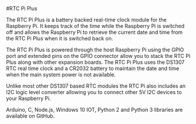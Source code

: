 <!--
---
name: RTC Pi Plus
class: board
type: rtc
formfactor: HAT
manufacturer: AB Electronics
description: Real-Time Clock Module for the Raspberry Pi
url: https://www.abelectronics.co.uk/p/52/RTC-Pi-Plus
github: https://github.com/abelectronicsuk
schematic: https://www.abelectronics.co.uk/docs/stock/raspberrypi/rtcpi/rtcpi-schematic.pdf
buy: https://www.abelectronics.co.uk/p/52/RTC-Pi-Plus
image: 'ab-rtc-pi-plus.png'
pincount: 40
eeprom: no
power:
  '1':
  '2':
ground:
  '6':
  '9':
  '14':
  '20':
  '25':
  '30':
  '34':
  '39':
pin:
  '3':
    mode: i2c
  '5':
    mode: i2c
i2c:
  '0x68':
    name: DS1307
    device: DS1307
-->
#RTC Pi Plus

The RTC Pi Plus is a battery backed real-time clock module for the Raspberry Pi. It keeps track of the time while the Raspberry Pi is switched off and allows the Raspberry Pi to retrieve the current date and time from the RTC Pi Plus  when it is switched back on.

The RTC Pi Plus is powered through the host Raspberry Pi using the GPIO port and extended pins on the GPIO connector allow you to stack the RTC Pi Plus along with other expansion boards. The RTC Pi Plus uses the DS1307 RTC real time clock and a CR2032 battery to maintain the date and time when the main system power is not available.

Unlike most other DS1307 based RTC modules the RTC Pi also includes an I2C logic level converter allowing you to connect other 5V I2C devices to your Raspberry Pi.

Arduino, C, Node.js, Windows 10 IOT, Python 2 and Python 3 libraries are available on GitHub.
